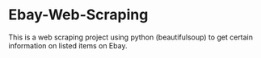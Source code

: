 # Ebay-Web-Scraping

This is a web scraping project using python (beautifulsoup) to get certain information on listed items on Ebay.
